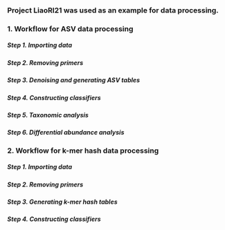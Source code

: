 ### Project LiaoRl21 was used as an example for data processing.

### 1. Workflow for ASV data processing
##### Step 1. Importing data
##### Step 2. Removing primers
##### Step 3. Denoising and generating ASV tables 
##### Step 4. Constructing classifiers 
##### Step 5. Taxonomic analysis 
##### Step 6. Differential abundance analysis


### 2. Workflow for k-mer hash data processing
##### Step 1. Importing data
##### Step 2. Removing primers
##### Step 3. Generating k-mer hash tables
##### Step 4. Constructing classifiers 

